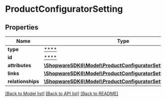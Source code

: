 # ProductConfiguratorSetting

## Properties
Name | Type | Description | Notes
------------ | ------------- | ------------- | -------------
**type** | [****](.md) |  | [optional] 
**id** | [****](.md) |  | [optional] 
**attributes** | [**\ShopwareSDK6\Model\ProductConfiguratorSettingAttributes**](ProductConfiguratorSettingAttributes.md) |  | [optional] 
**links** | [**\ShopwareSDK6\Model\ProductConfiguratorSettingLinks**](ProductConfiguratorSettingLinks.md) |  | [optional] 
**relationships** | [**\ShopwareSDK6\Model\ProductConfiguratorSettingRelationships**](ProductConfiguratorSettingRelationships.md) |  | [optional] 

[[Back to Model list]](../../README.md#documentation-for-models) [[Back to API list]](../../README.md#documentation-for-api-endpoints) [[Back to README]](../../README.md)

